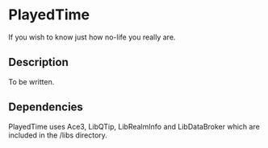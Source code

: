 # PlayedTime
If you wish to know just how no-life you really are.

## Description
To be written.

## Dependencies
PlayedTime uses Ace3, LibQTip, LibRealmInfo and LibDataBroker which are included in the /libs directory.
